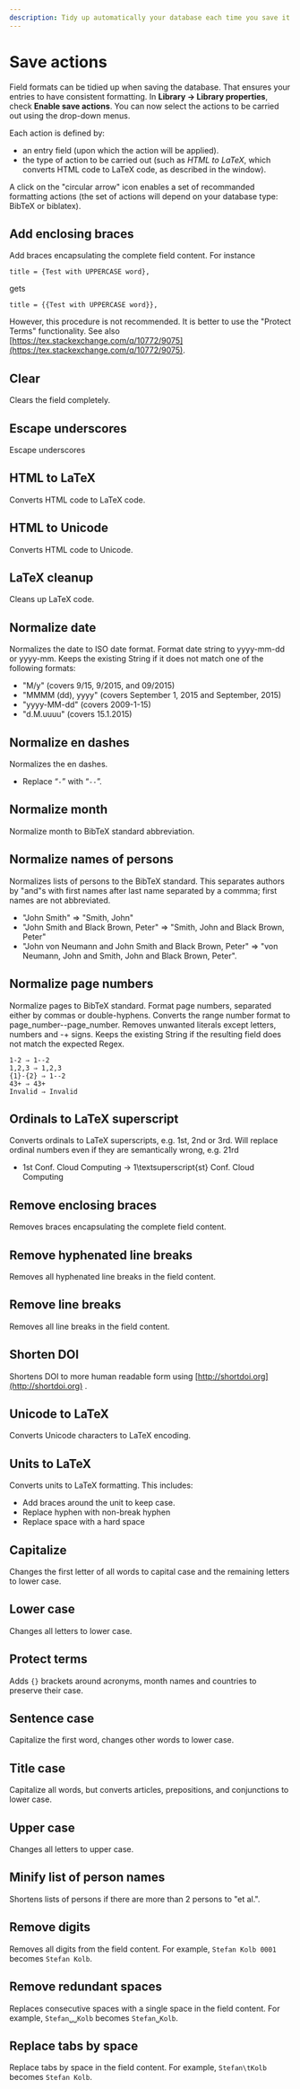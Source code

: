 ```yaml
---
description: Tidy up automatically your database each time you save it.
---
```


# Save actions

Field formats can be tidied up when saving the database. That ensures your entries to have consistent formatting. In **Library → Library properties**, check **Enable save actions**. You can now select the actions to be carried out using the drop-down menus.

Each action is defined by:

* an entry field \(upon which the action will be applied\).
* the type of action to be carried out \(such as _HTML to LaTeX_, which converts HTML code to LaTeX code, as described in the window\).

A click on the "circular arrow" icon enables a set of recommanded formatting actions \(the set of actions will depend on your database type: BibTeX or biblatex\).​

## Add enclosing braces

Add braces encapsulating the complete field content. For instance

```text
title = {Test with UPPERCASE word},
```

gets

```text
title = {{Test with UPPERCASE word}},
```

However, this procedure is not recommended. It is better to use the "Protect Terms" functionality. See also [https://tex.stackexchange.com/q/10772/9075](https://tex.stackexchange.com/q/10772/9075).

## Clear

Clears the field completely.

## Escape underscores

Escape underscores

## HTML to LaTeX

Converts HTML code to LaTeX code.

## HTML to Unicode

Converts HTML code to Unicode.

## LaTeX cleanup

Cleans up LaTeX code.

## Normalize date

Normalizes the date to ISO date format. Format date string to yyyy-mm-dd or yyyy-mm. Keeps the existing String if it does not match one of the following formats:

* "M/y" \(covers 9/15, 9/2015, and 09/2015\)
* "MMMM \(dd\), yyyy" \(covers September 1, 2015 and September, 2015\)
* "yyyy-MM-dd" \(covers 2009-1-15\)
* "d.M.uuuu" \(covers 15.1.2015\)

## Normalize en dashes

Normalizes the en dashes.

* Replace “`-`” with “`--`”.

## Normalize month

Normalize month to BibTeX standard abbreviation.

## Normalize names of persons

Normalizes lists of persons to the BibTeX standard. This separates authors by "and"s with first names after last name separated by a commma; first names are not abbreviated.

* "John Smith" ⇒ "Smith, John"
* "John Smith and Black Brown, Peter" ⇒ "Smith, John and Black Brown, Peter"
* "John von Neumann and John Smith and Black Brown, Peter" ⇒ "von Neumann, John and Smith, John and Black Brown, Peter".

## Normalize page numbers

Normalize pages to BibTeX standard. Format page numbers, separated either by commas or double-hyphens. Converts the range number format to page\_number--page\_number. Removes unwanted literals except letters, numbers and -+ signs. Keeps the existing String if the resulting field does not match the expected Regex.

```text
1-2 ⇒ 1--2
1,2,3 ⇒ 1,2,3
{1}-{2} ⇒ 1--2
43+ ⇒ 43+
Invalid ⇒ Invalid
```

## Ordinals to LaTeX superscript

Converts ordinals to LaTeX superscripts, e.g. 1st, 2nd or 3rd. Will replace ordinal numbers even if they are semantically wrong, e.g. 21rd

* 1st Conf. Cloud Computing -&gt; 1\textsuperscript{st} Conf. Cloud Computing

## Remove enclosing braces

Removes braces encapsulating the complete field content.

## Remove hyphenated line breaks

Removes all hyphenated line breaks in the field content.

## Remove line breaks

Removes all line breaks in the field content.

## Shorten DOI

Shortens DOI to more human readable form using [http://shortdoi.org](http://shortdoi.org) .

## Unicode to LaTeX

Converts Unicode characters to LaTeX encoding.

## Units to LaTeX

Converts units to LaTeX formatting. This includes:

* Add braces around the unit to keep case.
* Replace hyphen with non-break hyphen
* Replace space with a hard space

## Capitalize

Changes the first letter of all words to capital case and the remaining letters to lower case.

## Lower case

Changes all letters to lower case.

## Protect terms

Adds `{}` brackets around acronyms, month names and countries to preserve their case.

## Sentence case

Capitalize the first word, changes other words to lower case.

## Title case

Capitalize all words, but converts articles, prepositions, and conjunctions to lower case.

## Upper case

Changes all letters to upper case.

## Minify list of person names

Shortens lists of persons if there are more than 2 persons to \"et al.\".

## Remove digits

Removes all digits from the field content. For example, `Stefan Kolb 0001` becomes `Stefan Kolb`.

## Remove redundant spaces

Replaces consecutive spaces with a single space in the field content. For example, `Stefan␣␣Kolb` becomes `Stefan␣Kolb`.

## Replace tabs by space

Replace tabs by space in the field content. For example, `Stefan\tKolb` becomes `Stefan Kolb`.

